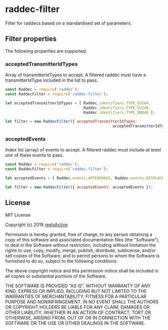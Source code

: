 raddec-filter
=============

Filter for raddecs based on a standardised set of parameters.


Filter properties
-----------------

The following properties are supported.

### acceptedTransmitterIdTypes

Array of transmitterIdTypes to accept.  A filtered raddec must have a transmitterIdType included in the list to pass.

```javascript
const Raddec = require('raddec');
const RaddecFilter = require('raddec-filter');

let acceptedTransmitterIdTypes = [ Raddec.identifiers.TYPE_EUI64,
                                   Raddec.identifiers.TYPE_EUI48,
                                   Raddec.identifiers.TYPE_RND48 ];

let filter = new RaddecFilter({ acceptedTransmitterIdTypes:
                                                acceptedTransmitterIdTypes });
```

### acceptedEvents

Index list (array) of events to accept.  A filtered raddec must include _at least one_ of these events to pass.

```javascript
const Raddec = require('raddec');
const RaddecFilter = require('raddec-filter');

let acceptedEvents = [ Raddec.events.APPEARANCE, Raddec.events.DISPLACEMENT ];

let filter = new RaddecFilter({ acceptedEvents: acceptedEvents });
```


License
-------

MIT License

Copyright (c) 2019 [reelyActive](https://www.reelyactive.com)

Permission is hereby granted, free of charge, to any person obtaining a copy of this software and associated documentation files (the "Software"), to deal in the Software without restriction, including without limitation the rights to use, copy, modify, merge, publish, distribute, sublicense, and/or sell copies of the Software, and to permit persons to whom the Software is furnished to do so, subject to the following conditions:

The above copyright notice and this permission notice shall be included in all copies or substantial portions of the Software.

THE SOFTWARE IS PROVIDED "AS IS", WITHOUT WARRANTY OF ANY KIND, EXPRESS OR 
IMPLIED, INCLUDING BUT NOT LIMITED TO THE WARRANTIES OF MERCHANTABILITY, 
FITNESS FOR A PARTICULAR PURPOSE AND NONINFRINGEMENT. IN NO EVENT SHALL THE 
AUTHORS OR COPYRIGHT HOLDERS BE LIABLE FOR ANY CLAIM, DAMAGES OR OTHER 
LIABILITY, WHETHER IN AN ACTION OF CONTRACT, TORT OR OTHERWISE, ARISING FROM, 
OUT OF OR IN CONNECTION WITH THE SOFTWARE OR THE USE OR OTHER DEALINGS IN 
THE SOFTWARE.
